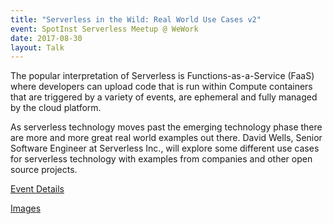 ```yaml
---
title: "Serverless in the Wild: Real World Use Cases v2"
event: SpotInst Serverless Meetup @ WeWork
date: 2017-08-30
layout: Talk
---
```


The popular interpretation of Serverless is Functions-as-a-Service (FaaS) where developers can upload code that is run within Compute containers that are triggered by a variety of events, are ephemeral and fully managed by the cloud platform.  

As serverless technology moves past the emerging technology phase there are more and more great real world examples out there. David Wells, Senior Software Engineer at Serverless Inc., will explore some different use cases for serverless technology with examples from companies and other open source projects.


[Event Details](https://www.meetup.com/DevOps-Efficiency-on-AWS/events/242361339/)

[Images](https://twitter.com/rlondner/status/903079207449747456)

